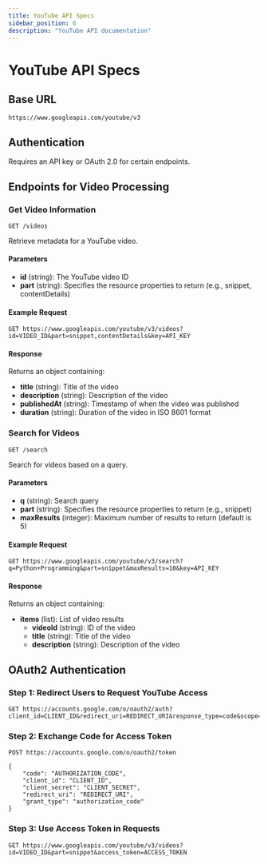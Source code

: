 ```yaml
---
title: YouTube API Specs
sidebar_position: 6
description: "YouTube API documentation"
---
```


# YouTube API Specs

## Base URL

`https://www.googleapis.com/youtube/v3`

## Authentication

Requires an API key or OAuth 2.0 for certain endpoints.

## Endpoints for Video Processing

### Get Video Information

`GET /videos`

Retrieve metadata for a YouTube video.

#### Parameters

- **id** (string): The YouTube video ID
- **part** (string): Specifies the resource properties to return (e.g., snippet, contentDetails)

#### Example Request

```http
GET https://www.googleapis.com/youtube/v3/videos?id=VIDEO_ID&part=snippet,contentDetails&key=API_KEY
```

#### Response

Returns an object containing:

- **title** (string): Title of the video
- **description** (string): Description of the video
- **publishedAt** (string): Timestamp of when the video was published
- **duration** (string): Duration of the video in ISO 8601 format

### Search for Videos

`GET /search`

Search for videos based on a query.

#### Parameters

- **q** (string): Search query
- **part** (string): Specifies the resource properties to return (e.g., snippet)
- **maxResults** (integer): Maximum number of results to return (default is 5)

#### Example Request

```http
GET https://www.googleapis.com/youtube/v3/search?q=Python+Programming&part=snippet&maxResults=10&key=API_KEY
```

#### Response

Returns an object containing:

- **items** (list): List of video results
  - **videoId** (string): ID of the video
  - **title** (string): Title of the video
  - **description** (string): Description of the video

## OAuth2 Authentication

### Step 1: Redirect Users to Request YouTube Access

```http
GET https://accounts.google.com/o/oauth2/auth?client_id=CLIENT_ID&redirect_uri=REDIRECT_URI&response_type=code&scope=https://www.googleapis.com/auth/youtube.readonly
```

### Step 2: Exchange Code for Access Token

```http
POST https://accounts.google.com/o/oauth2/token

{
    "code": "AUTHORIZATION_CODE",
    "client_id": "CLIENT_ID",
    "client_secret": "CLIENT_SECRET",
    "redirect_uri": "REDIRECT_URI",
    "grant_type": "authorization_code"
}
```

### Step 3: Use Access Token in Requests

```http
GET https://www.googleapis.com/youtube/v3/videos?id=VIDEO_ID&part=snippet&access_token=ACCESS_TOKEN
```
